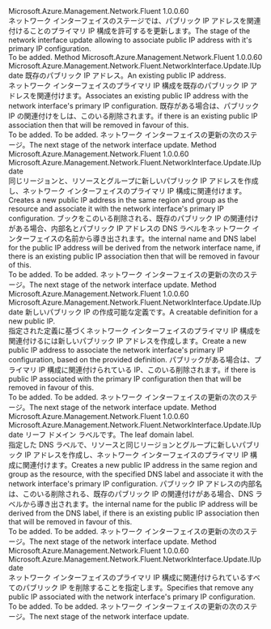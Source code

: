 <Type Name="IWithPrimaryPublicIPAddress" FullName="Microsoft.Azure.Management.Network.Fluent.NetworkInterface.Update.IWithPrimaryPublicIPAddress">
  <TypeSignature Language="C#" Value="public interface IWithPrimaryPublicIPAddress" />
  <TypeSignature Language="ILAsm" Value=".class public interface auto ansi abstract IWithPrimaryPublicIPAddress" />
  <TypeSignature Language="DocId" Value="T:Microsoft.Azure.Management.Network.Fluent.NetworkInterface.Update.IWithPrimaryPublicIPAddress" />
  <TypeSignature Language="VB.NET" Value="Public Interface IWithPrimaryPublicIPAddress" />
  <TypeSignature Language="F#" Value="type IWithPrimaryPublicIPAddress = interface" />
  <AssemblyInfo>
    <AssemblyName>Microsoft.Azure.Management.Network.Fluent</AssemblyName>
    <AssemblyVersion>1.0.0.60</AssemblyVersion>
  </AssemblyInfo>
  <Interfaces />
  <Docs>
    <summary>
            <span data-ttu-id="dc626-101">ネットワーク インターフェイスのステージでは、パブリック IP アドレスを関連付けることのプライマリ IP 構成を許可するを更新します。</span><span class="sxs-lookup"><span data-stu-id="dc626-101">The stage of the network interface update allowing to associate public IP address with it's primary IP configuration.</span></span>
            </summary>
    <remarks>To be added.</remarks>
  </Docs>
  <Members>
    <Member MemberName="WithExistingPrimaryPublicIPAddress">
      <MemberSignature Language="C#" Value="public Microsoft.Azure.Management.Network.Fluent.NetworkInterface.Update.IUpdate WithExistingPrimaryPublicIPAddress (Microsoft.Azure.Management.Network.Fluent.IPublicIPAddress publicIPAddress);" />
      <MemberSignature Language="ILAsm" Value=".method public hidebysig newslot virtual instance class Microsoft.Azure.Management.Network.Fluent.NetworkInterface.Update.IUpdate WithExistingPrimaryPublicIPAddress(class Microsoft.Azure.Management.Network.Fluent.IPublicIPAddress publicIPAddress) cil managed" />
      <MemberSignature Language="DocId" Value="M:Microsoft.Azure.Management.Network.Fluent.NetworkInterface.Update.IWithPrimaryPublicIPAddress.WithExistingPrimaryPublicIPAddress(Microsoft.Azure.Management.Network.Fluent.IPublicIPAddress)" />
      <MemberSignature Language="VB.NET" Value="Public Function WithExistingPrimaryPublicIPAddress (publicIPAddress As IPublicIPAddress) As IUpdate" />
      <MemberSignature Language="F#" Value="abstract member WithExistingPrimaryPublicIPAddress : Microsoft.Azure.Management.Network.Fluent.IPublicIPAddress -&gt; Microsoft.Azure.Management.Network.Fluent.NetworkInterface.Update.IUpdate" Usage="iWithPrimaryPublicIPAddress.WithExistingPrimaryPublicIPAddress publicIPAddress" />
      <MemberType>Method</MemberType>
      <AssemblyInfo>
        <AssemblyName>Microsoft.Azure.Management.Network.Fluent</AssemblyName>
        <AssemblyVersion>1.0.0.60</AssemblyVersion>
      </AssemblyInfo>
      <ReturnValue>
        <ReturnType>Microsoft.Azure.Management.Network.Fluent.NetworkInterface.Update.IUpdate</ReturnType>
      </ReturnValue>
      <Parameters>
        <Parameter Name="publicIPAddress" Type="Microsoft.Azure.Management.Network.Fluent.IPublicIPAddress" />
      </Parameters>
      <Docs>
        <param name="publicIPAddress"><span data-ttu-id="dc626-102">既存のパブリック IP アドレス。</span><span class="sxs-lookup"><span data-stu-id="dc626-102">An existing public IP address.</span></span></param>
        <summary>
            <span data-ttu-id="dc626-103">ネットワーク インターフェイスのプライマリ IP 構成を既存のパブリック IP アドレスを関連付けます。</span><span class="sxs-lookup"><span data-stu-id="dc626-103">Associates an existing public IP address with the network interface's primary IP configuration.</span></span>
            <span data-ttu-id="dc626-104">既存がある場合は、パブリック IP の関連付けをしは、このいる削除されます。</span><span class="sxs-lookup"><span data-stu-id="dc626-104">if there is an existing public IP association then that will be removed in favour of this.</span></span>
            </summary>
        <returns>To be added.</returns>
        <remarks>To be added.</remarks>
        <return><span data-ttu-id="dc626-105">ネットワーク インターフェイスの更新の次のステージ。</span><span class="sxs-lookup"><span data-stu-id="dc626-105">The next stage of the network interface update.</span></span></return>
      </Docs>
    </Member>
    <Member MemberName="WithNewPrimaryPublicIPAddress">
      <MemberSignature Language="C#" Value="public Microsoft.Azure.Management.Network.Fluent.NetworkInterface.Update.IUpdate WithNewPrimaryPublicIPAddress ();" />
      <MemberSignature Language="ILAsm" Value=".method public hidebysig newslot virtual instance class Microsoft.Azure.Management.Network.Fluent.NetworkInterface.Update.IUpdate WithNewPrimaryPublicIPAddress() cil managed" />
      <MemberSignature Language="DocId" Value="M:Microsoft.Azure.Management.Network.Fluent.NetworkInterface.Update.IWithPrimaryPublicIPAddress.WithNewPrimaryPublicIPAddress" />
      <MemberSignature Language="VB.NET" Value="Public Function WithNewPrimaryPublicIPAddress () As IUpdate" />
      <MemberSignature Language="F#" Value="abstract member WithNewPrimaryPublicIPAddress : unit -&gt; Microsoft.Azure.Management.Network.Fluent.NetworkInterface.Update.IUpdate" Usage="iWithPrimaryPublicIPAddress.WithNewPrimaryPublicIPAddress " />
      <MemberType>Method</MemberType>
      <AssemblyInfo>
        <AssemblyName>Microsoft.Azure.Management.Network.Fluent</AssemblyName>
        <AssemblyVersion>1.0.0.60</AssemblyVersion>
      </AssemblyInfo>
      <ReturnValue>
        <ReturnType>Microsoft.Azure.Management.Network.Fluent.NetworkInterface.Update.IUpdate</ReturnType>
      </ReturnValue>
      <Parameters />
      <Docs>
        <summary>
            <span data-ttu-id="dc626-106">同じリージョンと、リソースとグループに新しいパブリック IP アドレスを作成し、ネットワーク インターフェイスのプライマリ IP 構成に関連付けます。</span><span class="sxs-lookup"><span data-stu-id="dc626-106">Creates a new public IP address in the same region and group as the resource and associate it with the network interface's primary IP configuration.</span></span>
            <span data-ttu-id="dc626-107">ブックをこのいる削除される、既存のパブリック IP の関連付けがある場合、内部名とパブリック IP アドレスの DNS ラベルをネットワーク インターフェイスの名前から導き出されます。</span><span class="sxs-lookup"><span data-stu-id="dc626-107">the internal name and DNS label for the public IP address will be derived from the network interface name, if there is an existing public IP association then that will be removed in favour of this.</span></span>
            </summary>
        <returns>To be added.</returns>
        <remarks>To be added.</remarks>
        <return><span data-ttu-id="dc626-108">ネットワーク インターフェイスの更新の次のステージ。</span><span class="sxs-lookup"><span data-stu-id="dc626-108">The next stage of the network interface update.</span></span></return>
      </Docs>
    </Member>
    <Member MemberName="WithNewPrimaryPublicIPAddress">
      <MemberSignature Language="C#" Value="public Microsoft.Azure.Management.Network.Fluent.NetworkInterface.Update.IUpdate WithNewPrimaryPublicIPAddress (Microsoft.Azure.Management.ResourceManager.Fluent.Core.ResourceActions.ICreatable&lt;Microsoft.Azure.Management.Network.Fluent.IPublicIPAddress&gt; creatable);" />
      <MemberSignature Language="ILAsm" Value=".method public hidebysig newslot virtual instance class Microsoft.Azure.Management.Network.Fluent.NetworkInterface.Update.IUpdate WithNewPrimaryPublicIPAddress(class Microsoft.Azure.Management.ResourceManager.Fluent.Core.ResourceActions.ICreatable`1&lt;class Microsoft.Azure.Management.Network.Fluent.IPublicIPAddress&gt; creatable) cil managed" />
      <MemberSignature Language="DocId" Value="M:Microsoft.Azure.Management.Network.Fluent.NetworkInterface.Update.IWithPrimaryPublicIPAddress.WithNewPrimaryPublicIPAddress(Microsoft.Azure.Management.ResourceManager.Fluent.Core.ResourceActions.ICreatable{Microsoft.Azure.Management.Network.Fluent.IPublicIPAddress})" />
      <MemberSignature Language="VB.NET" Value="Public Function WithNewPrimaryPublicIPAddress (creatable As ICreatable(Of IPublicIPAddress)) As IUpdate" />
      <MemberSignature Language="F#" Value="abstract member WithNewPrimaryPublicIPAddress : Microsoft.Azure.Management.ResourceManager.Fluent.Core.ResourceActions.ICreatable&lt;Microsoft.Azure.Management.Network.Fluent.IPublicIPAddress&gt; -&gt; Microsoft.Azure.Management.Network.Fluent.NetworkInterface.Update.IUpdate" Usage="iWithPrimaryPublicIPAddress.WithNewPrimaryPublicIPAddress creatable" />
      <MemberType>Method</MemberType>
      <AssemblyInfo>
        <AssemblyName>Microsoft.Azure.Management.Network.Fluent</AssemblyName>
        <AssemblyVersion>1.0.0.60</AssemblyVersion>
      </AssemblyInfo>
      <ReturnValue>
        <ReturnType>Microsoft.Azure.Management.Network.Fluent.NetworkInterface.Update.IUpdate</ReturnType>
      </ReturnValue>
      <Parameters>
        <Parameter Name="creatable" Type="Microsoft.Azure.Management.ResourceManager.Fluent.Core.ResourceActions.ICreatable&lt;Microsoft.Azure.Management.Network.Fluent.IPublicIPAddress&gt;" />
      </Parameters>
      <Docs>
        <param name="creatable"><span data-ttu-id="dc626-109">新しいパブリック IP の作成可能な定義です。</span><span class="sxs-lookup"><span data-stu-id="dc626-109">A creatable definition for a new public IP.</span></span></param>
        <summary>
            <span data-ttu-id="dc626-110">指定された定義に基づくネットワーク インターフェイスのプライマリ IP 構成を関連付けるには新しいパブリック IP アドレスを作成します。</span><span class="sxs-lookup"><span data-stu-id="dc626-110">Create a new public IP address to associate the network interface's primary IP configuration, based on the provided definition.</span></span>
            <span data-ttu-id="dc626-111">パブリックがある場合は、プライマリ IP 構成に関連付けられている IP、このいる削除されます。</span><span class="sxs-lookup"><span data-stu-id="dc626-111">if there is public IP associated with the primary IP configuration then that will be removed in favour of this.</span></span>
            </summary>
        <returns>To be added.</returns>
        <remarks>To be added.</remarks>
        <return><span data-ttu-id="dc626-112">ネットワーク インターフェイスの更新の次のステージ。</span><span class="sxs-lookup"><span data-stu-id="dc626-112">The next stage of the network interface update.</span></span></return>
      </Docs>
    </Member>
    <Member MemberName="WithNewPrimaryPublicIPAddress">
      <MemberSignature Language="C#" Value="public Microsoft.Azure.Management.Network.Fluent.NetworkInterface.Update.IUpdate WithNewPrimaryPublicIPAddress (string leafDnsLabel);" />
      <MemberSignature Language="ILAsm" Value=".method public hidebysig newslot virtual instance class Microsoft.Azure.Management.Network.Fluent.NetworkInterface.Update.IUpdate WithNewPrimaryPublicIPAddress(string leafDnsLabel) cil managed" />
      <MemberSignature Language="DocId" Value="M:Microsoft.Azure.Management.Network.Fluent.NetworkInterface.Update.IWithPrimaryPublicIPAddress.WithNewPrimaryPublicIPAddress(System.String)" />
      <MemberSignature Language="VB.NET" Value="Public Function WithNewPrimaryPublicIPAddress (leafDnsLabel As String) As IUpdate" />
      <MemberSignature Language="F#" Value="abstract member WithNewPrimaryPublicIPAddress : string -&gt; Microsoft.Azure.Management.Network.Fluent.NetworkInterface.Update.IUpdate" Usage="iWithPrimaryPublicIPAddress.WithNewPrimaryPublicIPAddress leafDnsLabel" />
      <MemberType>Method</MemberType>
      <AssemblyInfo>
        <AssemblyName>Microsoft.Azure.Management.Network.Fluent</AssemblyName>
        <AssemblyVersion>1.0.0.60</AssemblyVersion>
      </AssemblyInfo>
      <ReturnValue>
        <ReturnType>Microsoft.Azure.Management.Network.Fluent.NetworkInterface.Update.IUpdate</ReturnType>
      </ReturnValue>
      <Parameters>
        <Parameter Name="leafDnsLabel" Type="System.String" />
      </Parameters>
      <Docs>
        <param name="leafDnsLabel"><span data-ttu-id="dc626-113">リーフ ドメイン ラベルです。</span><span class="sxs-lookup"><span data-stu-id="dc626-113">The leaf domain label.</span></span></param>
        <summary>
            <span data-ttu-id="dc626-114">指定した DNS ラベルで、リソースと同じリージョンとグループに新しいパブリック IP アドレスを作成し、ネットワーク インターフェイスのプライマリ IP 構成に関連付けます。</span><span class="sxs-lookup"><span data-stu-id="dc626-114">Creates a new public IP address in the same region and group as the resource, with the specified DNS label and associate it with the network interface's primary IP configuration.</span></span>
            <span data-ttu-id="dc626-115">パブリック IP アドレスの内部名は、このいる削除される、既存のパブリック IP の関連付けがある場合、DNS ラベルから導き出されます。</span><span class="sxs-lookup"><span data-stu-id="dc626-115">the internal name for the public IP address will be derived from the DNS label, if there is an existing public IP association then that will be removed in favour of this.</span></span>
            </summary>
        <returns>To be added.</returns>
        <remarks>To be added.</remarks>
        <return><span data-ttu-id="dc626-116">ネットワーク インターフェイスの更新の次のステージ。</span><span class="sxs-lookup"><span data-stu-id="dc626-116">The next stage of the network interface update.</span></span></return>
      </Docs>
    </Member>
    <Member MemberName="WithoutPrimaryPublicIPAddress">
      <MemberSignature Language="C#" Value="public Microsoft.Azure.Management.Network.Fluent.NetworkInterface.Update.IUpdate WithoutPrimaryPublicIPAddress ();" />
      <MemberSignature Language="ILAsm" Value=".method public hidebysig newslot virtual instance class Microsoft.Azure.Management.Network.Fluent.NetworkInterface.Update.IUpdate WithoutPrimaryPublicIPAddress() cil managed" />
      <MemberSignature Language="DocId" Value="M:Microsoft.Azure.Management.Network.Fluent.NetworkInterface.Update.IWithPrimaryPublicIPAddress.WithoutPrimaryPublicIPAddress" />
      <MemberSignature Language="VB.NET" Value="Public Function WithoutPrimaryPublicIPAddress () As IUpdate" />
      <MemberSignature Language="F#" Value="abstract member WithoutPrimaryPublicIPAddress : unit -&gt; Microsoft.Azure.Management.Network.Fluent.NetworkInterface.Update.IUpdate" Usage="iWithPrimaryPublicIPAddress.WithoutPrimaryPublicIPAddress " />
      <MemberType>Method</MemberType>
      <AssemblyInfo>
        <AssemblyName>Microsoft.Azure.Management.Network.Fluent</AssemblyName>
        <AssemblyVersion>1.0.0.60</AssemblyVersion>
      </AssemblyInfo>
      <ReturnValue>
        <ReturnType>Microsoft.Azure.Management.Network.Fluent.NetworkInterface.Update.IUpdate</ReturnType>
      </ReturnValue>
      <Parameters />
      <Docs>
        <summary>
            <span data-ttu-id="dc626-117">ネットワーク インターフェイスのプライマリ IP 構成に関連付けられているすべてのパブリック IP を削除することを指定します。</span><span class="sxs-lookup"><span data-stu-id="dc626-117">Specifies that remove any public IP associated with the network interface's primary IP configuration.</span></span>
            </summary>
        <returns>To be added.</returns>
        <remarks>To be added.</remarks>
        <return><span data-ttu-id="dc626-118">ネットワーク インターフェイスの更新の次のステージ。</span><span class="sxs-lookup"><span data-stu-id="dc626-118">The next stage of the network interface update.</span></span></return>
      </Docs>
    </Member>
  </Members>
</Type>